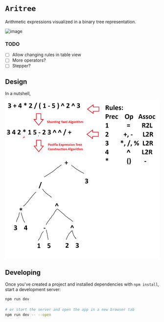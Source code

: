 # `Aritree`

Arithmetic expressions visualized in a binary tree representation.

![image](https://github.com/GitPaulo/aritree/assets/18451329/d7779ffb-1e35-478c-b0e6-b844176e0d46)

### TODO

- [ ] Allow changing rules in table view
- [ ] More operators?
- [ ] Stepper?

## Design

In a nutshell,

![](./.github/aritree_design.png)

## Developing

Once you've created a project and installed dependencies with `npm install`, start a development server:

```bash
npm run dev

# or start the server and open the app in a new browser tab
npm run dev -- --open
```

